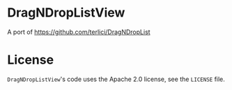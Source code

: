 DragNDropListView
=================

A port of https://github.com/terlici/DragNDropList

# License

`DragNDropListView`'s code uses the Apache 2.0 license, see the `LICENSE` file.